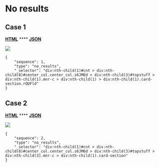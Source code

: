 # No results

## **Case 1**

[**HTML**](http://dev03.dev.ascentlab.io/serpapi/serpdata/dev/docs/mobile/features/no\_results/sample.html) **** [**JSON**](http://dev03.dev.ascentlab.io/serpapi/serpdata/dev/docs/mobile/features/no\_results/sample.json)

![](https://lh3.googleusercontent.com/WSPjMJe4wtI3bphXBNmYSm8chU4p4\_BmoCS8HBy\_dH-siuhIPhdWbMThArECNZJpYbJ-MbnlNq1g4PwHK-gIlGSCCmPBiuY0xe1ya2ek05BgJEnv7T2eKWhmmM\_pDd\_WZtFYoqk)

```
{
    "sequence": 1,
    "type": "no_results",
    "_selector": "div:nth-child(1)#cnt > div:nth-child(8)#center_col.center_col.s6JM6d > div:nth-child(3)#topstuff > div:nth-child(1).mnr-c > div:nth-child(1) > div:nth-child(1).card-section.rQUFld"
}
```

## **Case 2**

[**HTML**](http://dev03.dev.ascentlab.io/serpapi/serpdata/dev/docs/mobile/features/no\_results/sample2.html) **** [**JSON**](http://dev03.dev.ascentlab.io/serpapi/serpdata/dev/docs/mobile/features/no\_results/sample2.json)

![](https://lh4.googleusercontent.com/r9EqZOYOQ5YnmCkUPl4j5Qq0H3atQfSO8uc-YziVJIA8RWjE8v-ajzc\_VrwjSGlN5v2TCTFSRpu2pHOZFRALV2rLYjShDVWOCF6E5UUgmQc0ils0EjmZt38F\_e15Hf3E0IFS3ac)

```
{
    "sequence": 2,
    "type": "no_results",
    "_selector": "div:nth-child(1)#cnt > div:nth-child(8)#center_col.center_col.s6JM6d > div:nth-child(3)#topstuff > div:nth-child(3).mnr-c > div:nth-child(1).card-section"
}
```
